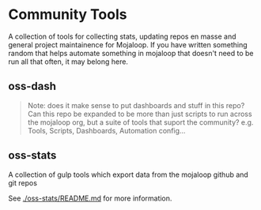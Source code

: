 # Community Tools

A collection of tools for collecting stats, updating repos en masse and general project maintainence for Mojaloop. If you have written something random that helps automate something in mojaloop that doesn't need to be run all that often, it may belong here.

## oss-dash

> Note: does it make sense to put dashboards and stuff in this repo? Can this repo be expanded to be more than just scripts to run across the mojaloop org, but a suite of tools that suport the community? e.g. Tools, Scripts, Dashboards, Automation config...


## oss-stats

A collection of gulp tools which export data from the mojaloop github and git repos

See [./oss-stats/README.md](./oss-stats/README.md) for more information.
